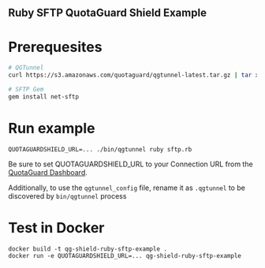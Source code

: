 Ruby SFTP QuotaGuard Shield Example
--

# Prerequesites
```bash
# QGTunnel
curl https://s3.amazonaws.com/quotaguard/qgtunnel-latest.tar.gz | tar xz

# SFTP Gem
gem install net-sftp
```

# Run example
```
QUOTAGUARDSHIELD_URL=... ./bin/qgtunnel ruby sftp.rb
```

Be sure to set QUOTAGUARDSHIELD_URL to your Connection URL from the [QuotaGuard Dashboard](https://www.quotaguard.com/setup/outbound).

Additionally, to use the `qgtunnel_config` file, rename it as `.qgtunnel` to be discovered by `bin/qgtunnel` process

# Test in Docker
```
docker build -t qg-shield-ruby-sftp-example .
docker run -e QUOTAGUARDSHIELD_URL=... qg-shield-ruby-sftp-example
```
